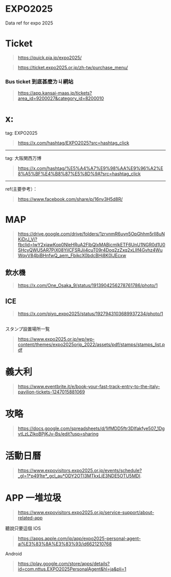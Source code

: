 # EXPO2025
Data ref for expo 2025

# Ticket
> https://quick.pia.jp/expo2025/

> https://ticket.expo2025.or.jp/zh-tw/purchase_menu/

### Bus ticket 到底甚麼ㄌㄐ網站
> https://app.kansai-maas.jp/tickets?area_id=9200027&category_id=8200010

# x:
tag: EXPO2025
> https://x.com/hashtag/EXPO2025?src=hashtag_click
---
tag: 大阪関西万博
> https://x.com/hashtag/%E5%A4%A7%E9%98%AA%E9%96%A2%E8%A5%BF%E4%B8%87%E5%8D%9A?src=hashtag_click
---
ref(主要參考）：
> https://www.facebook.com/share/p/16nv3H5d8R/

# MAP

> https://drive.google.com/drive/folders/1zrvnmR6uyn5OpGhhm5rll8uNKiDrJ_Vi?fbclid=IwY2xjawKop0NleHRuA2FlbQIxMABicmlkETF6UnU1NGR0d1U0SHcyQWU5AR7PiX08YilCFSRJii4cuT09r4Doq2zZxq2xLIIf4Gvhz4WuWqyV84biBHnfwQ_aem_FbikcX0bdcBHj8K0lJEcxw

## 飲水機
> https://x.com/One_Osaka_9/status/1913904256278761786/photo/1

## ICE
> https://x.com/piyo_expo2025/status/1927943103689937234/photo/1
##
スタンプ設置場所一覧
> https://www.expo2025.or.jp/wp/wp-content/themes/expo2025orjp_2022/assets/pdf/stamps/stamps_list.pdf

# 義大利
> https://www.eventbrite.it/e/book-your-fast-track-entry-to-the-italy-pavilion-tickets-1247015881069

# 攻略
> https://docs.google.com/spreadsheets/d/1ifMDD5ftr3DIfakfye507_1DgvtLzLZlkoBPjKJv-Bs/edit?usp=sharing

# 活動日曆
> https://www.expovisitors.expo2025.or.jp/events/schedule?_gl=1*p491te*_gcl_au*ODY2OTI3MTkxLjE3NDE5OTU5MDI.

# APP 一堆垃圾
> https://www.expovisitors.expo2025.or.jp/service-support/about-related-app

聽說只要這個 IOS
> https://apps.apple.com/jp/app/expo2025-personal-agent-ai%E3%83%8A%E3%83%93/id6621210768

Android
> https://play.google.com/store/apps/details?id=com.nttus.EXPO2025PersonalAgent&hl=ja&pli=1
